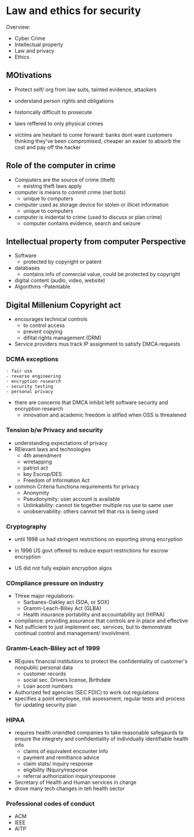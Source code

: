 # Law and ethics for security

Overview:
- Cyber Crime
- Intellectual property
- Law and privacy
- Ethics

## MOtivations

- Protect self/ org from law suits, tainted evidence, attackers
- understand person rights and obligations

- historically difficult to prosecute
- laws reffered to only physical crimes

- victims are hesitant to come forward: banks dont want customers thinking they've been compromised, cheaper an easier to absorb the cost and pay off the hacker

## Role of the computer in crime

- Computers are the source of crime (theft)
	- existing theft laws apply
- computer is means to commit crime (net bots) 
	- unique to computers
- computer used as storage device for stolen or illicet information 
	- unique to computers
- computer is inidental to crime (used to discuss or plan crime)
	- computer contains evidence, search and seizure

## Intellectual property from computer Perspective

- Software
	- protected by copyright or patent
- databases
	- contains info of comercial value, could be protected by copyright
- digital content (audio, video, website)
- Algorithms
	-Patentable

## Digital Millenium Copyright act
- encourages technical controls
	- to control access
	- prevent copying
	- difital rights management (DRM)
- Service providers mus track IP assignment to satisfy DMCA requests

### DCMA exceptions
	- fair use
	- reverse engineering
	- encryption research
	- security testing
	- personal privacy
- there are concerns that DMCA inhibit lefit software security and encryption research
	- innovation and academic freedom is stifled when OSS is threatened

### Tension b/w Privacy and security
- understanding expectations of privacy
- RElevant laws and technologies
	- 4th amendment
	- wiretapping
	- patriot act
	- key Escrop/DES
	- Freedom of Information Act
- common Criteria functiona requirements for privacy
	- Anonymity
	- Pseudonymity: user account is available
	- Unlinkability: cannot tie together multiple rss use to same user
	- unobservability: others cannot tell that rss is being used
### Cryptography

- until 1998 us had stringent restrictions on exporting strong encryption
- in 1996 US govt offered to reduce export restrictions for escrow encryption

- US did not fully explain encryption algos

### COmpliance pressure on industry

- THree major regulations:
	- Sarbanes-Oakley act (SOA, or SOX)
	- Gramm-Leach-Bliley Act (GLBA)
	- Health insurance portability and accountability act (HIPAA)
- compliance: providing assurance that controls are in place and effective
- Not sufficient to just implement sec. services, but to demonstrate continual control and management/ involvlment.

### Gramm-Leach-Bliley act of 1999

- REquies financial institutions to protect the confidentiality of customer's nonpublic personal data
	- customer records
	- social sec. Drivers license, Birthdate
	- Loan accnt numbers
- Authorized fed agencies (SEC FDIC) to work out regulations
- specifies a point employee, risk assessment, regular tests and process for updating security plan

### HIPAA

- requires health oriendted companies to take reasonable safegaurds to ensure the integrety and confidentiality of individually identifiable health info
	- claims of equivalent encounter info
	- payment and remittance advice
	- claim stats/ inquiry response
	- eligibility INquiry/response
	- referral authorization inquiry/response
- Secretary of Health and Human services in charge
- drove many tech changes in teh health sector

### Professional codes of conduct

- ACM
- IEEE
- AITP















